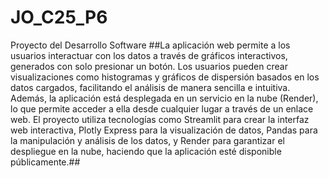# JO_C25_P6
Proyecto del Desarrollo Software
##La aplicación web permite a los usuarios interactuar con los datos a través de gráficos interactivos, generados con solo presionar un botón. Los usuarios pueden crear visualizaciones como histogramas y gráficos de dispersión basados en los datos cargados, facilitando el análisis de manera sencilla e intuitiva. Además, la aplicación está desplegada en un servicio en la nube (Render), lo que permite acceder a ella desde cualquier lugar a través de un enlace web. El proyecto utiliza tecnologías como Streamlit para crear la interfaz web interactiva, Plotly Express para la visualización de datos, Pandas para la manipulación y análisis de los datos, y Render para garantizar el despliegue en la nube, haciendo que la aplicación esté disponible públicamente.##
